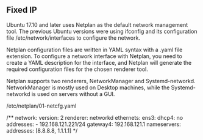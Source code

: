 ## Fixed IP

Ubuntu 17.10 and later uses Netplan as the default network management tool. The previous Ubuntu versions were using ifconfig and its configuration file /etc/network/interfaces to configure the network.

Netplan configuration files are written in YAML syntax with a .yaml file extension. To configure a network interface with Netplan, you need to create a YAML description for the interface, and Netplan will generate the required configuration files for the chosen renderer tool.

Netplan supports two renderers, NetworkManager and Systemd-networkd. NetworkManager is mostly used on Desktop machines, while the Systemd-networkd is used on servers without a GUI.

/etc/netplan/01-netcfg.yaml

/**
network:
  version: 2
  renderer: networkd
  ethernets:
    ens3:
      dhcp4: no
      addresses:
        - 192.168.121.221/24
      gateway4: 192.168.121.1
      nameservers:
          addresses: [8.8.8.8, 1.1.1.1]
*/
